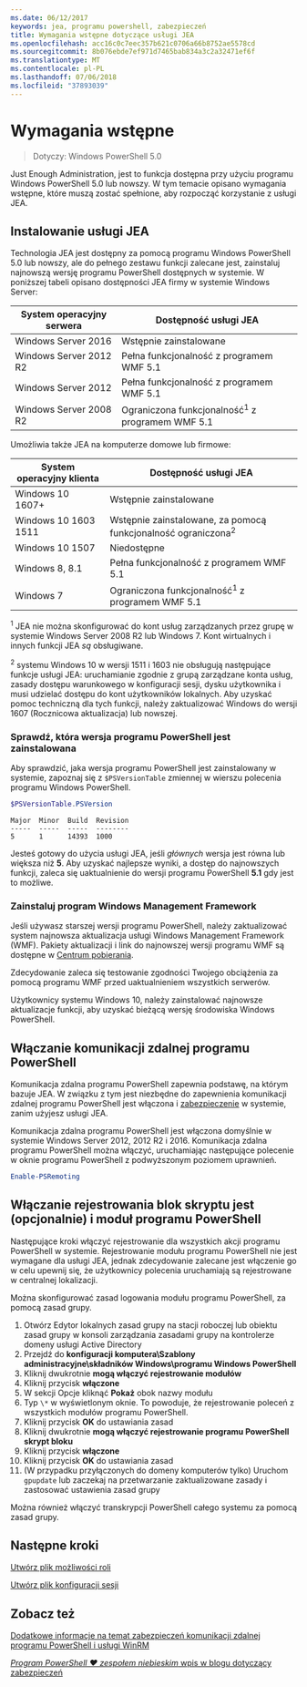 ```yaml
---
ms.date: 06/12/2017
keywords: jea, programu powershell, zabezpieczeń
title: Wymagania wstępne dotyczące usługi JEA
ms.openlocfilehash: acc16c0c7eec357b621c0706a66b8752ae5578cd
ms.sourcegitcommit: 8b076ebde7ef971d7465bab834a3c2a32471ef6f
ms.translationtype: MT
ms.contentlocale: pl-PL
ms.lasthandoff: 07/06/2018
ms.locfileid: "37893039"
---
```

# <a name="prerequisites"></a>Wymagania wstępne

> Dotyczy: Windows PowerShell 5.0

Just Enough Administration, jest to funkcja dostępna przy użyciu programu Windows PowerShell 5.0 lub nowszy.
W tym temacie opisano wymagania wstępne, które muszą zostać spełnione, aby rozpocząć korzystanie z usługi JEA.

## <a name="install-jea"></a>Instalowanie usługi JEA

Technologia JEA jest dostępny za pomocą programu Windows PowerShell 5.0 lub nowszy, ale do pełnego zestawu funkcji zalecane jest, zainstaluj najnowszą wersję programu PowerShell dostępnych w systemie.
W poniższej tabeli opisano dostępności JEA firmy w systemie Windows Server:

System operacyjny serwera   | Dostępność usługi JEA
--------------------------|--------------------------------
Windows Server 2016       | Wstępnie zainstalowane
Windows Server 2012 R2    | Pełna funkcjonalność z programem WMF 5.1
Windows Server 2012       | Pełna funkcjonalność z programem WMF 5.1
Windows Server 2008 R2    | Ograniczona funkcjonalność<sup>1</sup> z programem WMF 5.1

Umożliwia także JEA na komputerze domowe lub firmowe:

System operacyjny klienta   | Dostępność usługi JEA
--------------------------|-----------------------------------------------------
Windows 10 1607+          | Wstępnie zainstalowane
Windows 10 1603 1511     | Wstępnie zainstalowane, za pomocą funkcjonalność ograniczona<sup>2</sup>
Windows 10 1507           | Niedostępne
Windows 8, 8.1            | Pełna funkcjonalność z programem WMF 5.1
Windows 7                 | Ograniczona funkcjonalność<sup>1</sup> z programem WMF 5.1

<sup>1</sup> JEA nie można skonfigurować do kont usług zarządzanych przez grupę w systemie Windows Server 2008 R2 lub Windows 7.
Kont wirtualnych i innych funkcji JEA *są* obsługiwane.

<sup>2</sup> systemu Windows 10 w wersji 1511 i 1603 nie obsługują następujące funkcje usługi JEA: uruchamianie zgodnie z grupą zarządzane konta usług, zasady dostępu warunkowego w konfiguracji sesji, dysku użytkownika i musi udzielać dostępu do kont użytkowników lokalnych.
Aby uzyskać pomoc techniczną dla tych funkcji, należy zaktualizować Windows do wersji 1607 (Rocznicowa aktualizacja) lub nowszej.

### <a name="check-which-version-of-powershell-is-installed"></a>Sprawdź, która wersja programu PowerShell jest zainstalowana

Aby sprawdzić, jaka wersja programu PowerShell jest zainstalowany w systemie, zapoznaj się z `$PSVersionTable` zmiennej w wierszu polecenia programu Windows PowerShell.

```powershell
$PSVersionTable.PSVersion
```

```output
Major  Minor  Build  Revision
-----  -----  -----  --------
5      1      14393  1000
```

Jesteś gotowy do użycia usługi JEA, jeśli *głównych* wersja jest równa lub większa niż **5**.
Aby uzyskać najlepsze wyniki, a dostęp do najnowszych funkcji, zaleca się uaktualnienie do wersji programu PowerShell **5.1** gdy jest to możliwe.

### <a name="install-windows-management-framework"></a>Zainstaluj program Windows Management Framework

Jeśli używasz starszej wersji programu PowerShell, należy zaktualizować system najnowsza aktualizacja usługi Windows Management Framework (WMF).
Pakiety aktualizacji i link do najnowszej wersji programu WMF są dostępne w [Centrum pobierania](https://blogs.msdn.microsoft.com/powershell/2016/02/24/windows-management-framework-wmf-5-0-rtm-packages-has-been-republished/).

Zdecydowanie zaleca się testowanie zgodności Twojego obciążenia za pomocą programu WMF przed uaktualnieniem wszystkich serwerów.

Użytkownicy systemu Windows 10, należy zainstalować najnowsze aktualizacje funkcji, aby uzyskać bieżącą wersję środowiska Windows PowerShell.

## <a name="enable-powershell-remoting"></a>Włączanie komunikacji zdalnej programu PowerShell

Komunikacja zdalna programu PowerShell zapewnia podstawę, na którym bazuje JEA.
W związku z tym jest niezbędne do zapewnienia komunikacji zdalnej programu PowerShell jest włączona i [zabezpieczenie](/powershell/scripting/setup/winrmsecurity) w systemie, zanim użyjesz usługi JEA.

Komunikacja zdalna programu PowerShell jest włączona domyślnie w systemie Windows Server 2012, 2012 R2 i 2016.
Komunikacja zdalna programu PowerShell można włączyć, uruchamiając następujące polecenie w oknie programu PowerShell z podwyższonym poziomem uprawnień.

```powershell
Enable-PSRemoting
```

## <a name="enable-powershell-module-and-script-block-logging-optional"></a>Włączanie rejestrowania blok skryptu jest (opcjonalnie) i moduł programu PowerShell

Następujące kroki włączyć rejestrowanie dla wszystkich akcji programu PowerShell w systemie.
Rejestrowanie modułu programu PowerShell nie jest wymagane dla usługi JEA, jednak zdecydowanie zalecane jest włączenie go w celu upewnij się, że użytkownicy polecenia uruchamiają są rejestrowane w centralnej lokalizacji.

Można skonfigurować zasad logowania modułu programu PowerShell, za pomocą zasad grupy.

1. Otwórz Edytor lokalnych zasad grupy na stacji roboczej lub obiektu zasad grupy w konsoli zarządzania zasadami grupy na kontrolerze domeny usługi Active Directory
2. Przejdź do **konfiguracji komputera\\Szablony administracyjne\\składników Windows\\programu Windows PowerShell**
3. Kliknij dwukrotnie **mogą włączyć rejestrowanie modułów**
4. Kliknij przycisk **włączone**
5. W sekcji Opcje kliknąć **Pokaż** obok nazwy modułu
6. Typ `\*` w wyświetlonym oknie. To powoduje, że rejestrowanie poleceń z wszystkich modułów programu PowerShell.
7. Kliknij przycisk **OK** do ustawiania zasad
8. Kliknij dwukrotnie **mogą włączyć rejestrowanie programu PowerShell skrypt bloku**
9. Kliknij przycisk **włączone**
10. Kliknij przycisk **OK** do ustawiania zasad
11. (W przypadku przyłączonych do domeny komputerów tylko) Uruchom `gpupdate` lub zaczekaj na przetwarzanie zaktualizowane zasady i zastosować ustawienia zasad grupy

Można również włączyć transkrypcji PowerShell całego systemu za pomocą zasad grupy.

## <a name="next-steps"></a>Następne kroki

[Utwórz plik możliwości roli](role-capabilities.md)

[Utwórz plik konfiguracji sesji](session-configurations.md)

## <a name="see-also"></a>Zobacz też

[Dodatkowe informacje na temat zabezpieczeń komunikacji zdalnej programu PowerShell i usługi WinRM](/powershell/scripting/setup/winrmsecurity)

[*Program PowerShell ♥ zespołem niebieskim* wpis w blogu dotyczący zabezpieczeń](https://blogs.msdn.microsoft.com/powershell/2015/06/09/powershell-the-blue-team/)